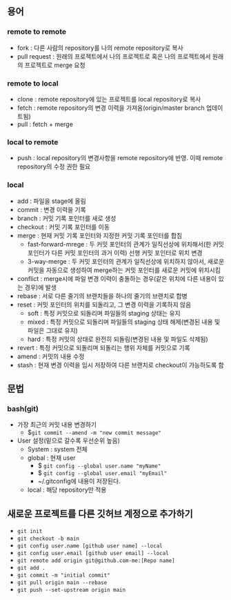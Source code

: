## 용어
### remote to remote
- fork : 다른 사람의 repository를 나의 remote repository로 복사
- pull request : 원래의 프로젝트에서 나의 프로젝트로 혹은 나의 프로젝트에서 원래의 프로젝트로 merge 요청

### remote to local
- clone : remote repository에 있는 프로젝트를 local repository로 복사
- fetch : remote repository의 변경 이력을 가져옴(origin/master branch 업데이트됨)
- pull : fetch + merge

### local to remote
- push : local repository의 변경사항을 remote repository에 반영. 이때 remote repository의 수정 권한 필요

### local
- add : 파일을 stage에 올림
- commit : 변경 이력을 기록
- branch : 커밋 기록 포인터를 새로 생성
- checkout : 커밋 기록 포인터를 이동
- merge : 현재 커밋 기록 포인터와 지정한 커밋 기록 포인터를 합침
  - fast-forward-mrege : 두 커밋 포인터의 관계가 일직선상에 위치해서(한 커밋 포인터가 다른 커밋 포인터의 과거 이력) 선행 커밋 포인터로 위치 변경
  - 3-way-merge : 두 커밋 포인터의 관계가 일직선상에 위치하지 않아서, 새로운 커밋을 자동으로 생성하여 merge하는 커밋 포인터를 새로운 커밋에 위치시킴
- conflict : merge시에 파일 변경 이력이 충돌하는 경우(같은 위치에 다른 내용이 있는 경우)에 발생
- rebase : 서로 다른 줄기의 브랜치들을 하나의 줄기의 브랜치로 합병
- reset : 커밋 포인터의 위치를 되돌리고, 그 변경 이력을 기록하지 않음
  - soft : 특정 커밋으로 되돌리며 파일들의 staging 상태는 유지
  - mixed : 특정 커밋으로 되돌리며 파일들의 staging 상태 해제(변경된 내용 및 파일은 그대로 유지)
  - hard : 특정 커밋의 상태로 완전히 되돌림(변경된 내용 및 파일도 삭제됨)
- revert : 특정 커밋으로 되돌리며 되돌리는 행위 자체를 커밋으로 기록
- amend : 커밋의 내용 수정
- stash : 현재 변경 이력을 임시 저장하여 다른 브랜치로 checkout이 가능하도록 함

## 문법
### bash(git)
- 가장 최근의 커밋 내용 변경하기
  - $`git commit --amend -m "new commit message"`
- User 설정(밑으로 갈수록 우선순위 높음)
  - System : system 전체
  - global : 현재 user
    - $ `git config --global user.name "myName"`
    - $ `git config --global user.email "myEmail"`
    - ~/.gitconfig에 내용이 저장된다.
  - local : 해당 repository만 적용

## 새로운 프로젝트를 다른 깃허브 계정으로 추가하기
- `git init`
- `git checkout -b main`
- `git config user.name [github user name] --local`
- `git config user.email [github user email] --local`
- `git remote add origin git@github.com-me:[Repo name]`
- `git add .`
- `git commit -m "initial commit"`
- `git pull origin main --rebase`
- `git push --set-upstream origin main`
